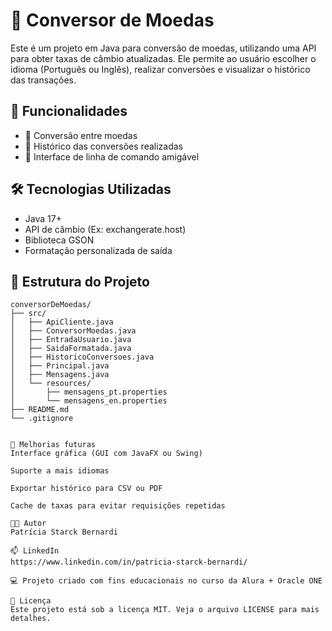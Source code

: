 # 💱 Conversor de Moedas

Este é um projeto em Java para conversão de moedas, utilizando uma API para obter taxas de câmbio atualizadas. Ele permite ao usuário escolher o idioma (Português ou Inglês), realizar conversões e visualizar o histórico das transações.

## 🚀 Funcionalidades

- 🔄 Conversão entre moedas
- 📜 Histórico das conversões realizadas
- 🧾 Interface de linha de comando amigável

## 🛠️ Tecnologias Utilizadas

- Java 17+
- API de câmbio (Ex: exchangerate.host)
- Biblioteca GSON
- Formatação personalizada de saída

## 📂 Estrutura do Projeto

```text
conversorDeMoedas/
├── src/
│   ├── ApiCliente.java
│   ├── ConversorMoedas.java
│   ├── EntradaUsuario.java
│   ├── SaidaFormatada.java
│   ├── HistoricoConversoes.java
│   ├── Principal.java
│   ├── Mensagens.java
│   └── resources/
│       ├── mensagens_pt.properties
│       └── mensagens_en.properties
├── README.md
└── .gitignore


🧠 Melhorias futuras
Interface gráfica (GUI com JavaFX ou Swing)

Suporte a mais idiomas

Exportar histórico para CSV ou PDF

Cache de taxas para evitar requisições repetidas

👩‍💻 Autor
Patrícia Starck Bernardi

📫 LinkedIn
https://www.linkedin.com/in/patricia-starck-bernardi/

💻 Projeto criado com fins educacionais no curso da Alura + Oracle ONE

📄 Licença
Este projeto está sob a licença MIT. Veja o arquivo LICENSE para mais detalhes.
